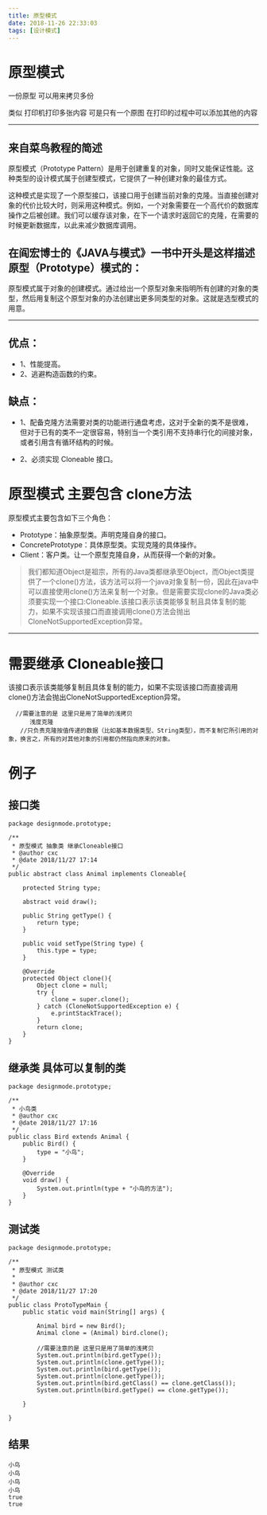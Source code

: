 ```yaml
---
title: 原型模式
date: 2018-11-26 22:33:03
tags: [设计模式]
---
```


# 原型模式

一份原型 可以用来拷贝多份 

类似 打印机打印多张内容 可是只有一个原图  在打印的过程中可以添加其他的内容

<!--more-->

---

## 来自菜鸟教程的简述

原型模式（Prototype Pattern）是用于创建重复的对象，同时又能保证性能。这种类型的设计模式属于创建型模式，它提供了一种创建对象的最佳方式。

这种模式是实现了一个原型接口，该接口用于创建当前对象的克隆。当直接创建对象的代价比较大时，则采用这种模式。例如，一个对象需要在一个高代价的数据库操作之后被创建。我们可以缓存该对象，在下一个请求时返回它的克隆，在需要的时候更新数据库，以此来减少数据库调用。

<!--more-->

## 在阎宏博士的《JAVA与模式》一书中开头是这样描述原型（Prototype）模式的：

原型模式属于对象的创建模式。通过给出一个原型对象来指明所有创建的对象的类型，然后用复制这个原型对象的办法创建出更多同类型的对象。这就是选型模式的用意。

---

## 优点： 
* 1、性能提高。
*  2、逃避构造函数的约束。

## 缺点： 

* 1、配备克隆方法需要对类的功能进行通盘考虑，这对于全新的类不是很难，但对于已有的类不一定很容易，特别当一个类引用不支持串行化的间接对象，或者引用含有循环结构的时候。  

*  2、必须实现 Cloneable 接口。

# 原型模式 主要包含 clone方法

 原型模式主要包含如下三个角色：  
 
*  Prototype：抽象原型类。声明克隆自身的接口。   
*  ConcretePrototype：具体原型类。实现克隆的具体操作。   
*  Client：客户类。让一个原型克隆自身，从而获得一个新的对象。  


>  我们都知道Object是祖宗，所有的Java类都继承至Object，而Object类提供了一个clone()方法，该方法可以将一个java对象复制一份，因此在java中可以直接使用clone()方法来复制一个对象。但是需要实现clone的Java类必须要实现一个接口:Cloneable.该接口表示该类能够复制且具体复制的能力，如果不实现该接口而直接调用clone()方法会抛出CloneNotSupportedException异常。

---

# 需要继承 Cloneable接口

该接口表示该类能够复制且具体复制的能力，如果不实现该接口而直接调用clone()方法会抛出CloneNotSupportedException异常。


```
  //需要注意的是 这里只是用了简单的浅拷贝
      浅度克隆
　　//只负责克隆按值传递的数据（比如基本数据类型、String类型），而不复制它所引用的对象，换言之，所有的对其他对象的引用都仍然指向原来的对象。

```

# 例子

##  接口类

```
package designmode.prototype;

/**
 * 原型模式 抽象类 继承Cloneable接口
 * @author cxc
 * @date 2018/11/27 17:14
 */
public abstract class Animal implements Cloneable{

    protected String type;

    abstract void draw();

    public String getType() {
        return type;
    }

    public void setType(String type) {
        this.type = type;
    }

    @Override
    protected Object clone(){
        Object clone = null;
        try {
            clone = super.clone();
        } catch (CloneNotSupportedException e) {
            e.printStackTrace();
        }
        return clone;
    }
}

```

## 继承类 具体可以复制的类

```
package designmode.prototype;

/**
 * 小鸟类
 * @author cxc
 * @date 2018/11/27 17:16
 */
public class Bird extends Animal {
    public Bird() {
        type = "小鸟";
    }

    @Override
    void draw() {
        System.out.println(type + "小鸟的方法");
    }
}

```

##  测试类

```
package designmode.prototype;

/**
 * 原型模式 测试类
 *
 * @author cxc
 * @date 2018/11/27 17:20
 */
public class ProtoTypeMain {
    public static void main(String[] args) {

        Animal bird = new Bird();
        Animal clone = (Animal) bird.clone();

        //需要注意的是 这里只是用了简单的浅拷贝
        System.out.println(bird.getType());
        System.out.println(clone.getType());
        System.out.println(bird.getType());
        System.out.println(clone.getType());
        System.out.println(bird.getClass() == clone.getClass());
        System.out.println(bird.getType() == clone.getType());

    }

}

```

## 结果
 
```
小鸟
小鸟
小鸟
小鸟
true
true
```